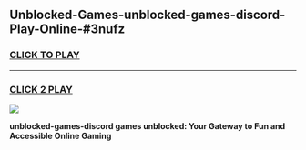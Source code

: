 
## Unblocked-Games-unblocked-games-discord-Play-Online-#3nufz
<h3>
<a href="https://premium.freeplayer.one?title=unblocked-games-discord&ref=27F">CLICK TO PLAY</a></h3>
<hr>

<h3>
<a href="https://premium.freeplayer.one?title=unblocked-games-discord&ref=27F">CLICK 2 PLAY</a>
  
</h3>

<a href="https://premium.freeplayer.one?title=unblocked-games-discord&ref=27F"><img src="https://clearcache.store/games.png"></a>


**unblocked-games-discord games unblocked: Your Gateway to Fun and Accessible Online Gaming**
